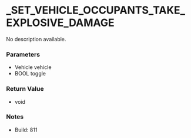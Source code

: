 # _SET_VEHICLE_OCCUPANTS_TAKE_EXPLOSIVE_DAMAGE

No description available.

### Parameters
* Vehicle vehicle
* BOOL toggle

### Return Value
* void

### Notes
* Build: 811

